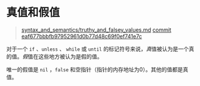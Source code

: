 # 真值和假值

> [syntax_and_semantics/truthy_and_falsey_values.md][truthy_and_falsey_values]
> [commit eaf677bbbfb97952961d0b77d48c69f0ef741e7c][commit]

[truthy_and_falsey_values]: https://github.com/crystal-lang/crystal-book/blob/master/syntax_and_semantics/truthy_and_falsey_values.md
[commit]: https://github.com/crystal-lang/crystal-book/commit/eaf677bbbfb97952961d0b77d48c69f0ef741e7c

对于一个 `if` 、`unless` 、 `while` 或 `until` 的标记符号来说，*真*值被认为是一个真的值。*假*值在这些地方被认为是假的值。

唯一的假值是 `nil` ，`false` 和空指针（指针的内存地址为0）。其他的值都是真值。
